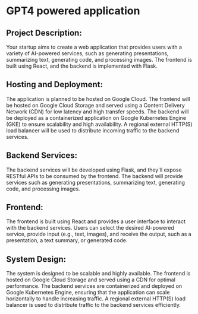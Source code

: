 # GPT4 powered application

## Project Description: 
Your startup aims to create a web application that provides users with a variety of AI-powered services, such as generating presentations, summarizing text, generating code, and processing images. The frontend is built using React, and the backend is implemented with Flask.

## Hosting and Deployment: 
The application is planned to be hosted on Google Cloud. The frontend will be hosted on Google Cloud Storage and served using a Content Delivery Network (CDN) for low latency and high transfer speeds. The backend will be deployed as a containerized application on Google Kubernetes Engine (GKE) to ensure scalability and high availability. A regional external HTTP(S) load balancer will be used to distribute incoming traffic to the backend services.

## Backend Services: 
The backend services will be developed using Flask, and they'll expose RESTful APIs to be consumed by the frontend. The backend will provide services such as generating presentations, summarizing text, generating code, and processing images.

## Frontend: 
The frontend is built using React and provides a user interface to interact with the backend services. Users can select the desired AI-powered service, provide input (e.g., text, images), and receive the output, such as a presentation, a text summary, or generated code.

## System Design: 
The system is designed to be scalable and highly available. The frontend is hosted on Google Cloud Storage and served using a CDN for optimal performance. The backend services are containerized and deployed on Google Kubernetes Engine, ensuring that the application can scale horizontally to handle increasing traffic. A regional external HTTP(S) load balancer is used to distribute traffic to the backend services efficiently.
